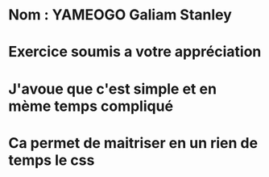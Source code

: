 # Nom : YAMEOGO Galiam Stanley
# Exercice soumis a votre appréciation
# J'avoue que c'est simple et en mème temps compliqué
# Ca permet de maitriser en un rien de temps le css

